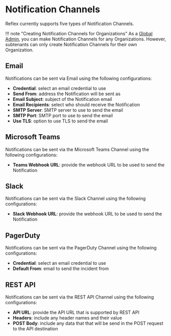 # Notification Channels
Reflex currently supports five types of Notification Channels.

!!! note "Creating Notification Channels for Organizations"
    As a [Global Admin](../users/index.md), you can make Notification Channels for any Organizations. However, subtenants can only create Notification Channels for their own Organization.


## Email
Notifications can be sent via Email using the following configurations:

* **Credential**: select an email credential to use
* **Send From**: address the Notification will be sent as
* **Email Subject**: subject of the Notification email
* **Email Recipients**: select who should receive the Notification
* **SMTP Server**: SMTP server to use to send the email
* **SMTP Port**: SMTP port to use to send the email
* **Use TLS**: option to use TLS to send the email

## Microsoft Teams
Notifications can be sent via the Microsoft Teams Channel using the following configurations:

* **Teams Webhook URL**: provide the webhook URL to be used to send the Notification

## Slack
Notifications can be sent via the Slack Channel using the following configurations:

* **Slack Webhook URL**: provide the webhook URL to be used to send the Notification

## PagerDuty
Notifications can be sent via the PagerDuty Channel using the following configurations:

* **Credential**: select an email credential to use
* **Default From**: email to send the incident from

## REST API
Notifications can be sent via the REST API Channel using the following configurations:

* **API URL**: provide the API URL that is supported by REST API
* **Headers**: include any header names and their value
* **POST Body**: include any data that that will be send in the POST request to the API destination


